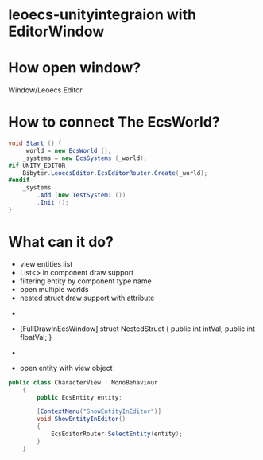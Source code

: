 # leoecs-unityintegraion with EditorWindow

# How open window?
Window/Leoecs Editor

# How to connect The EcsWorld?
```csharp
void Start () {        
    _world = new EcsWorld ();
    _systems = new EcsSystems (_world);
#if UNITY_EDITOR
    Bibyter.LeoecsEditor.EcsEditorRouter.Create(_world);
#endif
    _systems
        .Add (new TestSystem1 ())
        .Init ();
}
```

# What can it do?
- view entities list
- List<> in component draw support
- filtering entity by component type name
- open multiple worlds
- nested struct draw support with attribute
- ```csharp
-   [FullDrawInEcsWindow]
    struct NestedStruct
    {
        public int intVal;
        public int floatVal;
    }
- ```
- open entity with view object
```csharp
public class CharacterView : MonoBehaviour
    {
        public EcsEntity entity;

        [ContextMenu("ShowEntityInEditor")]
        void ShowEntityInEditor()
        {
            EcsEditorRouter.SelectEntity(entity);
        }
    }
```

